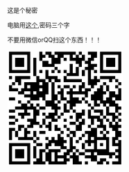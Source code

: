 这是个秘密

电脑用[这个](/assets/Share.zip),密码三个字

不要用微信orQQ扫这个东西！！！

![My helpful screenshot](/assets/qs.png)